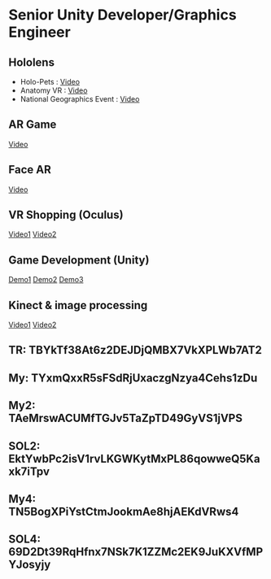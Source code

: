 # Senior Unity Developer/Graphics Engineer
## Hololens
  - Holo-Pets : [Video](https://1drv.ms/v/s!AnHJKmzh8gYHg3plnwcML6oABtId)
  - Anatomy VR : [Video](https://1drv.ms/v/s!AnHJKmzh8gYHhjPKbDmRs-37STBh)
  - National Geographics Event : [Video](https://1drv.ms/v/s!AnHJKmzh8gYHg3W5_T4zfoknyXj3)
## AR Game
  [Video](https://1drv.ms/v/s!AnHJKmzh8gYHg1BddMoA4d37IpZq)
## Face AR
  [Video](https://1drv.ms/v/s!AnHJKmzh8gYHg0S7-j7-DwZN0vx3)
## VR Shopping (Oculus)
  [Video1](https://1drv.ms/v/s!AnHJKmzh8gYHhl1A1wX3e8aMQ9B6)
	[Video2](https://1drv.ms/v/s!AnHJKmzh8gYHhimDwurIOyhhmuZR)
## Game Development (Unity)
  [Demo1](https://1drv.ms/v/s!AnHJKmzh8gYHhmeJNPR8-o7CWMNy)
	[Demo2](https://1drv.ms/v/s!AnHJKmzh8gYHg0gJR-pVxy8XamoK)
	[Demo3](https://1drv.ms/i/s!AnHJKmzh8gYHg09N62DlXk9VqEW7)
## Kinect & image processing
[Video1](https://1drv.ms/v/s!AnHJKmzh8gYHhmVXTcw9xCwQJJJd)
[Video2](https://1drv.ms/v/s!AnHJKmzh8gYHhXmotVc2dxOy41_l)

## TR: TBYkTf38At6z2DEJDjQMBX7VkXPLWb7AT2

## My: TYxmQxxR5sFSdRjUxaczgNzya4Cehs1zDu

## My2: TAeMrswACUMfTGJv5TaZpTD49GyVS1jVPS

## SOL2: EktYwbPc2isV1rvLKGWKytMxPL86qowweQ5Kaxk7iTpv

## My4: TN5BogXPiYstCtmJookmAe8hjAEKdVRws4

## SOL4: 69D2Dt39RqHfnx7NSk7K1ZZMc2EK9JuKXVfMPYJosyjy
